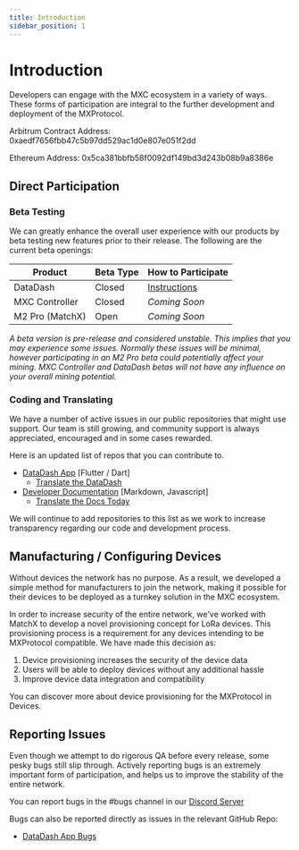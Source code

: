 ```yaml
---
title: Introduction
sidebar_position: 1
---
```


# Introduction

Developers can engage with the MXC ecosystem in a variety of ways. These forms of participation are integral to the further development and deployment of the MXProtocol.

Arbitrum Contract Address: 0xaedf7656fbb47c5b97dd529ac1d0e807e051f2dd

Ethereum Address: 0x5ca381bbfb58f0092df149bd3d243b08b9a8386e

## Direct Participation

### Beta Testing
We can greatly enhance the overall user experience with our products by beta testing new features prior to their release. The following are the current beta openings:

| Product | Beta Type | How to Participate |
| ------- | --------- | ------------------ |
| DataDash | Closed | [Instructions](tutorials/datadash/beta.md) |
| MXC Controller | Closed | *Coming Soon* |
| M2 Pro (MatchX) | Open | *Coming Soon* |

*A beta version is pre-release and considered unstable. This implies that you may experience some issues. Normally these issues will be minimal, however participating in an M2 Pro beta could potentially affect your mining. MXC Controller and DataDash betas will not have any influence on your overall mining potential.*


### Coding and Translating
We have a number of active issues in our public repositories that might use support. Our team is still growing, and community support is always appreciated, encouraged and in some cases rewarded.

Here is an updated list of repos that you can contribute to. 
* [DataDash App](https://github.com/mxc-foundation/supernode-app) [Flutter / Dart]
  * [Translate the DataDash](https://crowdin.com/project/mxc-mobile-app)
* [Developer Documentation](https://github.com/mxc-foundation/developer-documentation) [Markdown, Javascript]
  * [Translate the Docs Today](https://crowdin.com/project/mxc-documentation)

We will continue to add repositories to this list as we work to increase transparency regarding our code and development process. 

## Manufacturing / Configuring Devices
Without devices  the network has no purpose. As a result, we developed a simple method for manufacturers to join the network, making it possible for their devices to be deployed as a turnkey solution in the MXC ecosystem. 

In order to increase security of the entire network, we've worked with MatchX to develop a novel provisioning concept for LoRa devices. This provisioning process is a requirement for any devices intending to be MXProtocol compatible. We have made this decision as:
1. Device provisioning increases the security of the device data
1. Users will be able to deploy devices without any additional hassle
1. Improve device data integration and compatibility

You can discover more about device provisioning for the MXProtocol in Devices.

## Reporting Issues
Even though we attempt to do rigorous QA before every release, some pesky bugs still slip through. Actively reporting bugs is an extremely important form of participation, and helps us to improve the stability of the entire network. 

You can report bugs in the #bugs channel in our [Discord Server](https://discord.gg/mxcfoundation)

Bugs can also be reported directly as issues in the relevant GitHub Repo:
* [DataDash App Bugs](https://github.com/mxc-foundation/supernode-app/issues)
